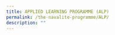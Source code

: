 ```yaml
---
title: APPLIED LEARNING PROGRAMME (ALP)
permalink: /the-navalite-programme/ALP/
description: ""
---
```


